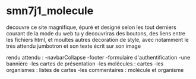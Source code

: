 # smn7j1_molecule

decouvre ce site magnifique, épuré et designé selon les tout derniers courant de la mode du web
tu y decouvriras des boutons, des liens entre les fichiers html, et moultes autres decoration de style, avec notamment le très attendu jumbotron et son texte écrit sur son image

rendu attendu :
-navbarCollapse
-footer
-formulaire d'authentification
-une bannière
-les cartes de présentation
-les molécules : cartes
-les organismes : listes de cartes
-les commentaires : molécule et organisme
